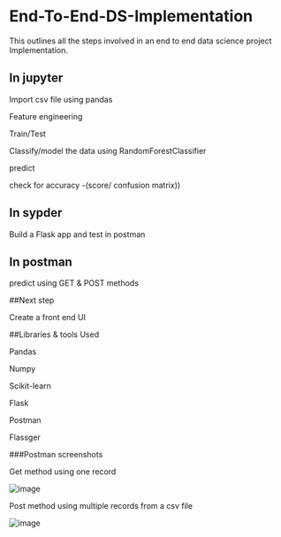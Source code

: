 # End-To-End-DS-Implementation

This outlines all the steps involved in an end to end data science project Implementation.

## In jupyter 
Import csv file using pandas

Feature engineering

Train/Test

Classify/model the data using RandomForestClassifier

predict

check for accuracy -(score/ confusion matrix))

## In sypder

Build a Flask app and test in postman

## In postman

predict using GET & POST methods

##Next step

Create a front end UI



##Libraries & tools Used


Pandas

Numpy

Scikit-learn

Flask

Postman

Flassger

###Postman screenshots

Get method using one record

![image](https://user-images.githubusercontent.com/52436599/112975201-5cb13e00-9121-11eb-9ca1-4894c9c6025e.png)

Post method using multiple records from a csv file

![image](https://user-images.githubusercontent.com/52436599/112975324-7ce0fd00-9121-11eb-9ae6-0655f2f65f7f.png)


